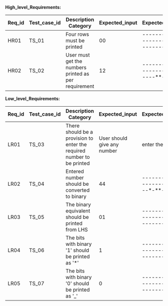 **High\_level\_Requirements:**

| **Req\_id** | **Test\_case\_id** | **Description Category** | **Expected\_input** | **Expected\_output** | **Actual\_output** | **status** |
| --- | --- | --- | --- | --- | --- | --- |
| HR01 | TS\_01 | Four rows must be printed | 00 | -------------------------------- | yes | Implemented |
| HR02 | TS\_02 | User must get the numbers printed as per requirement | 12 | ----------------------------\*\*-- | yes | Implemented |

**Low\_level\_Requirements:**


| **Req\_id** | **Test\_case\_id** | **Description Category** | **Expected\_input** | **Expected\_output** | **Actual\_output** | **status** |
| --- | --- | --- | --- | --- | --- | --- |
| LR01 | TS\_03 | There should be a provision to enter the required number to be printed | User should give any number | enter the input | yes | Implemented |
| LR02 | TS\_04 | Entered number should be converted to binary | 44 | --------------------------\*-\*\*-- | yes | Implemented |
| LR03 | TS\_05 | The binary equivalent should be printed from LHS | 01 | -------------------------------\* | yes | Implemented |
| LR04 | TS\_06 | The bits with binary '1' should be printed as '\*' | 1 | -------------------------------\* | yes | Implemented |
| LR05 | TS\_07 | The bits with binary '0' should be printed as '\_' | 0 | -------------------------------- | yes | Implemented |
